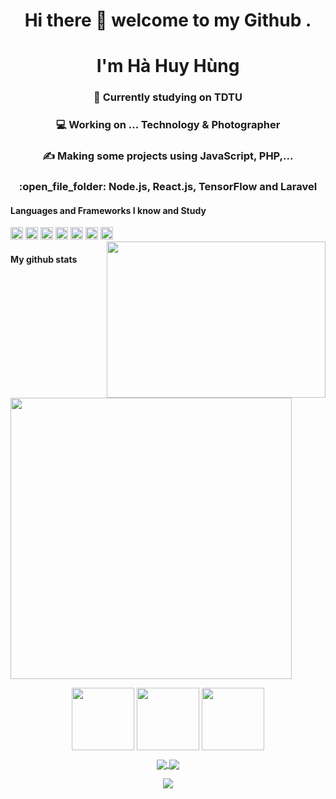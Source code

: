 


<h1 align="center">Hi there 👋 welcome to my Github .</h1>
<h1 align="center">I'm Hà Huy Hùng</h1>

<h3 align="center">📘 Currently studying on TDTU</h3>
<h3 align="center">💻 Working on ... Technology & Photographer </h3>
<h3 align="center">✍️ Making some projects using JavaScript, PHP,...</h3>
<h3 align="center">:open_file_folder: Node.js, React.js, TensorFlow and Laravel </h3>

#### Languages and Frameworks I know and Study

<code><img width="20" src="https://user-images.githubusercontent.com/67463412/129682914-b775d29f-107c-42c4-b7df-064a12edcfb6.png" /></code>
<code><img width="20" src="https://user-images.githubusercontent.com/67463412/129682987-540e581b-999d-4ea1-bf3c-50c5216e9400.png" /></code>
<code><img width="20" src="https://user-images.githubusercontent.com/67463412/129683263-3a59278c-7ed0-4aa0-904c-698634df26a4.png" /></code>
<code><img width="20" src="https://user-images.githubusercontent.com/67463412/129683635-226e9808-f7bd-441c-9479-553c0d2f0ba0.png" /></code>
<code><img width="20" src="https://user-images.githubusercontent.com/67463412/129683778-91b7d0c7-ecf5-4f38-9e1e-52678e14512f.png" /></code>
<code><img width="20" src="https://user-images.githubusercontent.com/67463412/129683735-cf63ca20-e337-47c5-afba-cc55db9a4d22.png" /></code>
<code><img width="20" src="https://user-images.githubusercontent.com/67463412/129683854-98cdb97b-1677-4319-b0b7-3977b2b22c36.png" /></code>
<img align="right" src="https://user-images.githubusercontent.com/67463412/129671456-61ef0d33-44b3-472d-916b-8dbad6b628a0.gif" width="350" height="250" /> 

#### My github stats
<img width="450" src="https://github-readme-stats.vercel.app/api?username=Zeroryo&show_icons=true&theme=tokyonight" />

<p align="center" style="margin-bottom: 10px">
	<img src="https://media3.giphy.com/media/ln7z2eWriiQAllfVcn/200w.webp" width="100" />
	<img src="https://i.giphy.com/media/eNAsjO55tPbgaor7ma/200w.webp" width="100" />
	<img src="https://media.giphy.com/media/kdFc8fubgS31b8DsVu/giphy.gif" width="100" />
</p>
<center>
<a href="https://github.com/ZeroRyo/webhoa/">
  <img align="center" src="https://github-readme-stats.vercel.app/api/pin/?username=ZeroRyo&repo=webhoa" />
</a>
<a href="https://github.com/ZeroRyo/FruitSalad">
  <img align="center" src="https://github-readme-stats.vercel.app/api/pin/?username=ZeroRyo&repo=FruitSaladp" />
</a>
</br>
<p align="center" style="margin-bottom: 20px">
	<img src="https://github-readme-stats.vercel.app/api/top-langs/?username=Zeroryo&layout=compact"></img>
</p>
</center>

